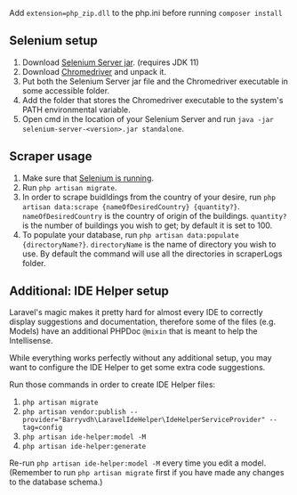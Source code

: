 Add `extension=php_zip.dll` to the php.ini before running `composer install`


## Selenium setup

1. Download [Selenium Server jar](https://www.selenium.dev/downloads/). (requires JDK 11)
2. Download [Chromedriver](https://googlechromelabs.github.io/chrome-for-testing/#stable) and unpack it.
3. Put both the Selenium Server jar file and the Chromedriver executable in some accessible folder.
4. Add the folder that stores the Chromedriver executable to the system's PATH environmental variable.
5. Open cmd in the location of your Selenium Server and run `java -jar selenium-server-<version>.jar standalone`.


## Scraper usage

1. Make sure that [Selenium is running](#selenium-setup).
2. Run `php artisan migrate`.
2. In order to scrape buidldings from the country of your desire, run `php artisan data:scrape {nameOfDesiredCountry} {quantity?}`. 
`nameOfDesiredCountry` is the country of origin of the buildings.
`quantity?` is the number of buildings you wish to get; by default it is set to 100.
3. To populate your database, run `php artisan data:populate {directoryName?}`.
`directoryName` is the name of directory you wish to use. By default the command will use all the directories in scraperLogs folder.


## Additional: IDE Helper setup

Laravel's magic makes it pretty hard for almost every IDE to correctly display suggestions and documentation, therefore
some of the files (e.g. Models) have an additional PHPDoc `@mixin` that is meant to help the Intellisense.

While everything works perfectly without any additional setup,
you may want to configure the IDE Helper to get some extra code suggestions.

Run those commands in order to create IDE Helper files:

1. `php artisan migrate`
2. `php artisan vendor:publish --provider="Barryvdh\LaravelIdeHelper\IdeHelperServiceProvider" --tag=config`
3. `php artisan ide-helper:model -M`
4. `php artisan ide-helper:generate`

Re-run `php artisan ide-helper:model -M` every time you edit a model.
(Remember to run `php artisan migrate` first if you have made any changes to the database schema.)
